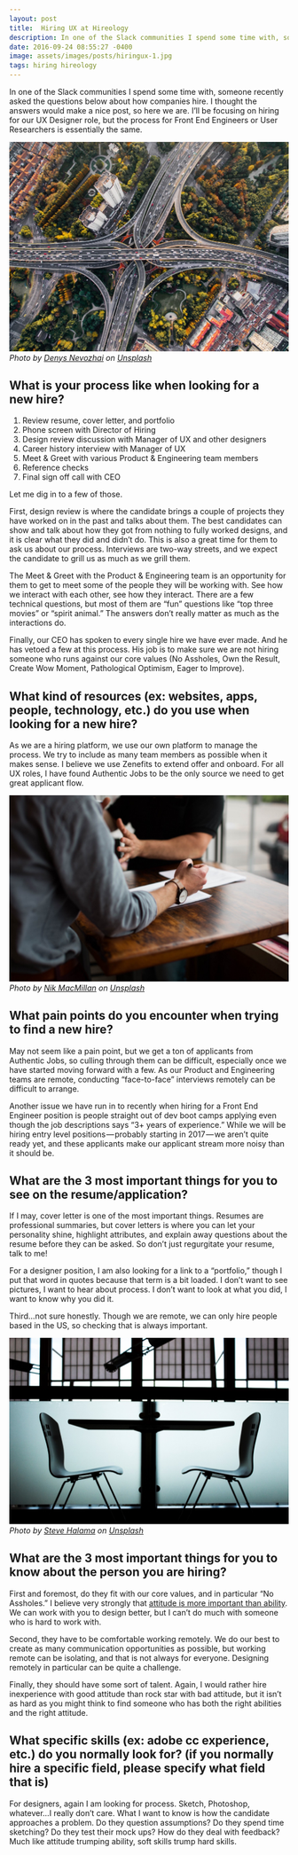```yaml
---
layout: post
title:  Hiring UX at Hireology
description: In one of the Slack communities I spend some time with, someone recently asked the questions below about how companies hire. I thought the answers would make a nice post, so here we are.
date: 2016-09-24 08:55:27 -0400
image: assets/images/posts/hiringux-1.jpg
tags: hiring hireology
---
```

In one of the Slack communities I spend some time with, someone recently asked the questions below about how companies hire. I thought the answers would make a nice post, so here we are. I’ll be focusing on hiring for our UX Designer role, but the process for Front End Engineers or User Researchers is essentially the same.

![Image of an interstate interchage from above](/assets/images/posts/hiringux-1.jpg)
_Photo by [Denys Nevozhai](https://unsplash.com/photos/7nrsVjvALnA?utm_source=unsplash&amp;utm_medium=referral&amp;utm_content=creditCopyText) on [Unsplash](https://unsplash.com/?utm_source=unsplash&amp;utm_medium=referral&amp;utm_content=creditCopyText)_

## What is your process like when looking for a new hire?

1. Review resume, cover letter, and portfolio
2. Phone screen with Director of Hiring
3. Design review discussion with Manager of UX and other designers
4. Career history interview with Manager of UX
5. Meet &amp; Greet with various Product &amp; Engineering team members
6. Reference checks
7. Final sign off call with CEO

Let me dig in to a few of those.

First, design review is where the candidate brings a couple of projects they have worked on in the past and talks about them. The best candidates can show and talk about how they got from nothing to fully worked designs, and it is clear what they did and didn’t do. This is also a great time for them to ask us about our process. Interviews are two-way streets, and we expect the candidate to grill us as much as we grill them.

The Meet &amp; Greet with the Product &amp; Engineering team is an opportunity for them to get to meet some of the people they will be working with. See how we interact with each other, see how they interact. There are a few technical questions, but most of them are “fun” questions like “top three movies” or “spirit animal.” The answers don’t really matter as much as the interactions do.

Finally, our CEO has spoken to every single hire we have ever made. And he has vetoed a few at this process. His job is to make sure we are not hiring someone who runs against our core values (No Assholes, Own the Result, Create Wow Moment, Pathological Optimism, Eager to Improve).

## What kind of resources (ex: websites, apps, people, technology, etc.) do you use when looking for a new hire?

As we are a hiring platform, we use our own platform to manage the process. We try to include as many team members as possible when it makes sense. I believe we use Zenefits to extend offer and onboard. For all UX roles, I have found Authentic Jobs to be the only source we need to get great applicant flow.

![Two people sitting at a table.](/assets/images/posts/hiringux-2.jpg)
_Photo by [Nik MacMillan](https://unsplash.com/photos/YXemfQiPR_E?utm_source=unsplash&amp;utm_medium=referral&amp;utm_content=creditCopyText) on [Unsplash](https://unsplash.com/?utm_source=unsplash&amp;utm_medium=referral&amp;utm_content=creditCopyText)_

## What pain points do you encounter when trying to find a new hire?

May not seem like a pain point, but we get a ton of applicants from Authentic Jobs, so culling through them can be difficult, especially once we have started moving forward with a few. As our Product and Engineering teams are remote, conducting “face-to-face” interviews remotely can be difficult to arrange.

Another issue we have run in to recently when hiring for a Front End Engineer position is people straight out of dev boot camps applying even though the job descriptions says “3+ years of experience.” While we will be hiring entry level positions — probably starting in 2017 — we aren’t quite ready yet, and these applicants make our applicant stream more noisy than it should be.

## What are the 3 most important things for you to see on the resume/application?

If I may, cover letter is one of the most important things. Resumes are professional summaries, but cover letters is where you can let your personality shine, highlight attributes, and explain away questions about the resume before they can be asked. So don’t just regurgitate your resume, talk to me!

For a designer position, I am also looking for a link to a “portfolio,” though I put that word in quotes because that term is a bit loaded. I don’t want to see pictures, I want to hear about process. I don’t want to look at what you did, I want to know why you did it.

Third…not sure honestly. Though we are remote, we can only hire people based in the US, so checking that is always important.

![A table and two chairs as viewed from the side](/assets/images/posts/hiringux-3.jpg)
_Photo by [Steve Halama](https://unsplash.com/photos/NPKk_3ZK2DY?utm_source=unsplash&amp;utm_medium=referral&amp;utm_content=creditCopyText) on [Unsplash](https://unsplash.com/?utm_source=unsplash&amp;utm_medium=referral&amp;utm_content=creditCopyText)_

## What are the 3 most important things for you to know about the person you are hiring?

First and foremost, do they fit with our core values, and in particular “No Assholes.” I believe very strongly that <a href="https://medium.com/@designingsean/no-assholes-hiring-368b957edeaf#.q2eyv8ufg" data-href="https://medium.com/@designingsean/no-assholes-hiring-368b957edeaf#.q2eyv8ufg" class="markup--anchor markup--p-anchor" target="_blank">attitude is more important than ability</a>. We can work with you to design better, but I can’t do much with someone who is hard to work with.

Second, they have to be comfortable working remotely. We do our best to create as many communication opportunities as possible, but working remote can be isolating, and that is not always for everyone. Designing remotely in particular can be quite a challenge.

Finally, they should have some sort of talent. Again, I would rather hire inexperience with good attitude than rock star with bad attitude, but it isn’t as hard as you might think to find someone who has both the right abilities and the right attitude.

## What specific skills (ex: adobe cc experience, etc.) do you normally look for? (if you normally hire a specific field, please specify what field that is)

For designers, again I am looking for process. Sketch, Photoshop, whatever…I really don’t care. What I want to know is how the candidate approaches a problem. Do they question assumptions? Do they spend time sketching? Do they test their mock ups? How do they deal with feedback? Much like attitude trumping ability, soft skills trump hard skills.